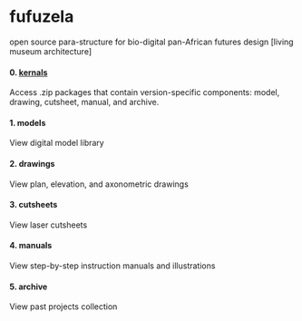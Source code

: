 # fufuzela
open source para-structure for bio-digital pan-African futures design [living museum architecture]

#### 0. [kernals](0-kernels/kernell-list.md)
Access .zip packages that contain version-specific components: model, drawing, cutsheet, manual, and archive.

#### 1. models
View digital model library

#### 2. drawings
View plan, elevation, and axonometric drawings

#### 3. cutsheets
View laser cutsheets

#### 4. manuals
View step-by-step instruction manuals and illustrations

#### 5. archive
View past projects collection
